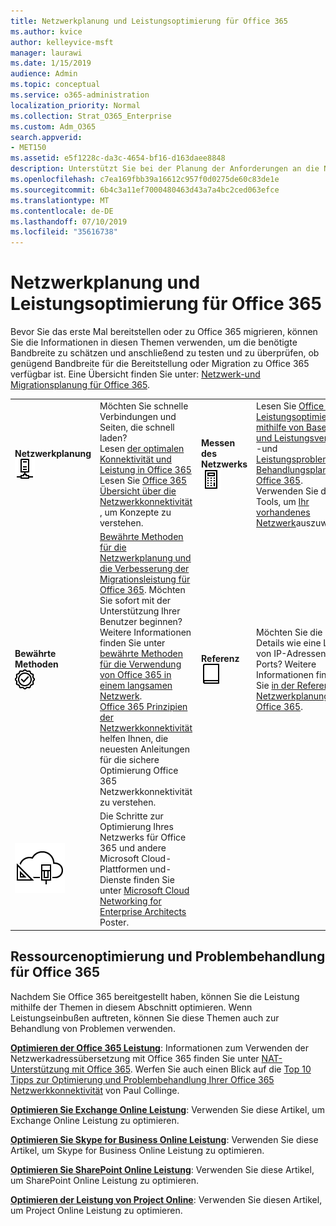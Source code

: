 ```yaml
---
title: Netzwerkplanung und Leistungsoptimierung für Office 365
ms.author: kvice
author: kelleyvice-msft
manager: laurawi
ms.date: 1/15/2019
audience: Admin
ms.topic: conceptual
ms.service: o365-administration
localization_priority: Normal
ms.collection: Strat_O365_Enterprise
ms.custom: Adm_O365
search.appverid:
- MET150
ms.assetid: e5f1228c-da3c-4654-bf16-d163daee8848
description: Unterstützt Sie bei der Planung der Anforderungen an die Netzwerkbandbreite für Microsoft Office 365. Sobald Sie bereitgestellt haben, kehren Sie hier zur Feinabstimmung zurück und beheben Sie Office 365 Leistung.
ms.openlocfilehash: c7ea169fbb39a16612c957f0d0275de60c83de1e
ms.sourcegitcommit: 6b4c3a11ef7000480463d43a7a4bc2ced063efce
ms.translationtype: MT
ms.contentlocale: de-DE
ms.lasthandoff: 07/10/2019
ms.locfileid: "35616738"
---
```

# <a name="network-planning-and-performance-tuning-for-office-365"></a>Netzwerkplanung und Leistungsoptimierung für Office 365
Bevor Sie das erste Mal bereitstellen oder zu Office 365 migrieren, können Sie die Informationen in diesen Themen verwenden, um die benötigte Bandbreite zu schätzen und anschließend zu testen und zu überprüfen, ob genügend Bandbreite für die Bereitstellung oder Migration zu Office 365 verfügbar ist. Eine Übersicht finden Sie unter: [Netzwerk-und Migrationsplanung für Office 365](network-and-migration-planning.md).
  
|||||
|:-----|:-----|:-----|:-----|
|**Netzwerkplanung** <br/> ![Netzwerk](media/5e9dcd06-601b-4b28-88dc-f524e7548794.png)           <br/> |Möchten Sie schnelle Verbindungen und Seiten, die schnell laden?  <br/> Lesen [der optimalen Konnektivität und Leistung in Office 365](https://aka.ms/o365perfprinciples) <br/> Lesen Sie [Office 365 Übersicht über die Netzwerkkonnektivität](https://docs.microsoft.com/en-us/office365/enterprise/office-365-networking-overview) , um Konzepte zu verstehen.  <br/> |**Messen des Netzwerks** <br/> ![Rechner](media/d690a132-4884-40eb-a918-526bb3dff3cc.png)           <br/> |Lesen Sie [Office 365 Leistungsoptimierung mithilfe von Baselines und Leistungsverlaufs](performance-tuning-using-baselines-and-history.md) -und [Leistungsproblem Behandlungsplan für Office 365](performance-troubleshooting-plan.md).  <br/> Verwenden Sie diese Tools, um [Ihr vorhandenes Netzwerk](network-and-migration-planning.md#calculators)auszuwerten.  <br/> |
|**Bewährte Methoden** <br/> ![Bewährte Methoden](media/2a659a5c-1007-47d3-a6c6-a19e018ab29b.png)           <br/> |[Bewährte Methoden für die Netzwerkplanung und die Verbesserung der Migrationsleistung für Office 365](network-and-migration-planning.md#BestPractices). Möchten Sie sofort mit der Unterstützung Ihrer Benutzer beginnen? Weitere Informationen finden Sie unter [bewährte Methoden für die Verwendung von Office 365 in einem langsamen Netzwerk](https://support.office.com/article/fd16c8d2-4799-4c39-8fd7-045f06640166).  <br/> [Office 365 Prinzipien der Netzwerkkonnektivität](https://aka.ms/o365networkingprinciples) helfen Ihnen, die neuesten Anleitungen für die sichere Optimierung Office 365 Netzwerkkonnektivität zu verstehen.  <br/> |**Referenz** <br/> ![Buch oder Journal](media/56dff3c1-f605-48d8-811f-7d13ce639ecd.png)           <br/> |Möchten Sie die Details wie eine Liste von IP-Adressen und Ports? Weitere Informationen finden Sie [in der Referenz zur Netzwerkplanung für Office 365](network-and-migration-planning.md#NetReference).  <br/> |
|![Siehe das Poster Microsoft Cloud Networking for Enterprise Architects](media/3094be9f-2407-4fa5-896d-aa66ef7b9bb9.png)           <br/> |Die Schritte zur Optimierung Ihres Netzwerks für Office 365 und andere Microsoft Cloud-Plattformen und-Dienste finden Sie unter [Microsoft Cloud Networking for Enterprise Architects](https://aka.ms/cloudarchnetworking) Poster.  <br/> |
   
## <a name="performance-tuning-and-troubleshooting-resources-for-office-365"></a>Ressourcenoptimierung und Problembehandlung für Office 365
<a name="apptuning"> </a>

Nachdem Sie Office 365 bereitgestellt haben, können Sie die Leistung mithilfe der Themen in diesem Abschnitt optimieren. Wenn Leistungseinbußen auftreten, können Sie diese Themen auch zur Behandlung von Problemen verwenden.
  
 **[Optimieren der Office 365 Leistung](tune-office-365-performance.md)**: Informationen zum Verwenden der Netzwerkadressübersetzung mit Office 365 finden Sie unter [NAT-Unterstützung mit Office 365](nat-support-with-office-365.md). Werfen Sie auch einen Blick auf die [Top 10 Tipps zur Optimierung und Problembehandlung Ihrer Office 365 Netzwerkkonnektivität](https://blogs.technet.com/b/onthewire/archive/2014/06/18/top-10-tips-for-optimising-amp-troubleshooting-your-office-365-network-connectivity.aspx) von Paul Collinge. 
  
 **[Optimieren Sie Exchange Online Leistung](tune-exchange-online-performance.md)**: Verwenden Sie diese Artikel, um Exchange Online Leistung zu optimieren. 
  
 **[Optimieren Sie Skype for Business Online Leistung](tune-skype-for-business-online-performance.md)**: Verwenden Sie diese Artikel, um Skype for Business Online Leistung zu optimieren. 
  
 **[Optimieren Sie SharePoint Online Leistung](tune-sharepoint-online-performance.md)**: Verwenden Sie diese Artikel, um SharePoint Online Leistung zu optimieren. 
  
 **[Optimieren der Leistung von Project Online](https://support.office.com/article/12ba0ebd-c616-42e5-b9b6-cad570e8409c)**: Verwenden Sie diesen Artikel, um Project Online Leistung zu optimieren. 
  

